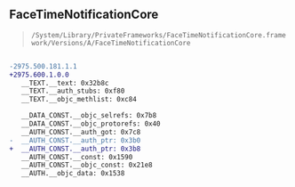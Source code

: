 ## FaceTimeNotificationCore

> `/System/Library/PrivateFrameworks/FaceTimeNotificationCore.framework/Versions/A/FaceTimeNotificationCore`

```diff

-2975.500.181.1.1
+2975.600.1.0.0
   __TEXT.__text: 0x32b8c
   __TEXT.__auth_stubs: 0xf80
   __TEXT.__objc_methlist: 0xc84

   __DATA_CONST.__objc_selrefs: 0x7b8
   __DATA_CONST.__objc_protorefs: 0x40
   __AUTH_CONST.__auth_got: 0x7c8
-  __AUTH_CONST.__auth_ptr: 0x3b0
+  __AUTH_CONST.__auth_ptr: 0x3b8
   __AUTH_CONST.__const: 0x1590
   __AUTH_CONST.__objc_const: 0x21e8
   __AUTH.__objc_data: 0x1538

```
